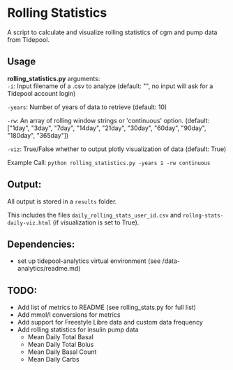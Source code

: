 # Rolling Statistics
A script to calculate and visualize rolling statistics of cgm and pump data from Tidepool.

## Usage
**rolling_statistics.py** arguments:  
`-i`:  Input filename of a .csv to analyze (default: "", no input will ask for a Tidepool account login)

`-years`: Number of years of data to retrieve (default: 10)

`-rw`: An array of rolling window strings or 'continuous' option. (default: ["1day", "3day", "7day", "14day", "21day", "30day", "60day", "90day", "180day", "365day"]) 

`-viz`: True/False whether to output plotly visualization of data (default: True)



Example Call:
`python rolling_statistics.py -years 1 -rw continuous`

## Output:

All output is stored in a `results` folder.

This includes the files `daily_rolling_stats_user_id.csv` and `rollng-stats-daily-viz.html` (if visualization is set to True).

## Dependencies:
* set up tidepool-analytics virtual environment (see /data-analytics/readme.md)

## TODO:

* Add list of metrics to README (see rolling_stats.py for full list)
* Add mmol/l conversions for metrics
* Add support for Freestyle Libre data and custom data frequency
* Add rolling statistics for insulin pump data
  * Mean Daily Total Basal
  * Mean Daily Total Bolus
  * Mean Daily Basal Count
  * Mean Daily Carbs




